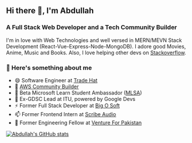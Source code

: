 <!--
**abdullah-ch/abdullah-ch** is a ✨ _special_ ✨ repository because its `README.md` (this file) appears on your GitHub profile.

Here are some ideas to get you started:

- 🔭 I’m currently working on ...
- 🌱 I’m currently learning ...
- 👯 I’m looking to collaborate on ...
- 🤔 I’m looking for help with ...
- 💬 Ask me about ...
- 📫 How to reach me: ...
- 😄 Pronouns: ...
- ⚡ Fun fact: ...
-->

## Hi there 👋, I'm Abdullah
### A Full Stack Web Developer and a Tech Community Builder
I'm in love with Web Technologies and well versed in MERN/MEVN Stack Development (React-Vue-Express-Node-MongoDB). I adore good Movies, Anime, Music and Books. Also, I love helping other devs on [Stackoverflow](https://stackoverflow.com/users/13708712/abdullah-ch).


### 🚀 Here's something about me 

- 😄 Software Engineer at [Trade Hat](http://tradehat.com)
- 🔭 [AWS Community Builder](https://aws.amazon.com/developer/community/community-builders/)
- 🌱 Beta Microsoft Learn Student Ambassador ([MLSA](https://studentambassadors.microsoft.com/))
- 🤔 Ex-GDSC Lead at ITU, powered by Google Devs
- ⚡ Former Full Stack Developer at [Big O Soft](https://bigosoft.co.uk/)
- 📫 Former Frontend Intern at [Scribe Audio](https://www.scribeaudio.com/) 
- 💫 Former Engineering Fellow at [Venture For Pakistan](https://www.venturepakistan.co/)

<!--
[<img style="color: white;" src='https://cdn.jsdelivr.net/npm/simple-icons@3.0.1/icons/github.svg' alt='github' height='40'>](https://github.com/abdullah-ch)
[<img src='https://cdn.jsdelivr.net/npm/simple-icons@3.0.1/icons/linkedin.svg' alt='linkedin' height='40'>](https://www.linkedin.com/in/abdullah-ch/)
[<img src='https://cdn.jsdelivr.net/npm/simple-icons@3.0.1/icons/instagram.svg' alt='instagram' height='40'>](https://www.instagram.com/mrabdullahch/)
[<img src='https://cdn.jsdelivr.net/npm/simple-icons@3.0.1/icons/twitter.svg' alt='twitter' height='40'>](https://twitter.com/MAbdullahCh10)
[<img src='https://cdn.jsdelivr.net/npm/simple-icons@3.0.1/icons/stackoverflow.svg' alt='stackoverflow' height='40'>](https://stackoverflow.com/users/13708712)
[<img src='https://cdn.jsdelivr.net/npm/simple-icons@3.0.1/icons/youtube.svg' alt='YouTube' height='40'>](https://www.youtube.com/channel/NK0ZGO-8mnCGhtjUmFHyJg)
[<img src='https://cdn.jsdelivr.net/npm/simple-icons@3.0.1/icons/icloud.svg' alt='website' height='40'>](https://abdullahch.netlify.app/)  -->


[![Abdullah's GitHub stats](https://github-readme-stats.vercel.app/api?username=abdullah-ch)](https://github.com/anuraghazra/github-readme-stats)
